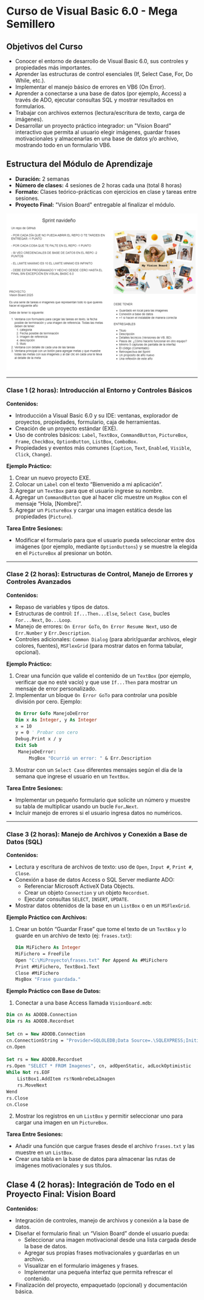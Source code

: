 # Curso de Visual Basic 6.0 - Mega Semillero


## Objetivos del Curso

- Conocer el entorno de desarrollo de Visual Basic 6.0, sus controles y propiedades más importantes.
- Aprender las estructuras de control esenciales (If, Select Case, For, Do While, etc.).
- Implementar el manejo básico de errores en VB6 (On Error).
- Aprender a conectarse a una base de datos (por ejemplo, Access) a través de ADO, ejecutar consultas SQL y mostrar resultados en formularios.
- Trabajar con archivos externos (lectura/escritura de texto, carga de imágenes).
- Desarrollar un proyecto práctico integrador: un "Vision Board" interactivo que permita al usuario elegir imágenes, guardar frases motivacionales y almacenarlas en una base de datos y/o archivo, mostrando todo en un formulario VB6.

## Estructura del Módulo de Aprendizaje

- **Duración:** 2 semanas
- **Número de clases:** 4 sesiones de 2 horas cada una (total 8 horas)
- **Formato:** Clases teórico-prácticas con ejercicios en clase y tareas entre sesiones.
- **Proyecto Final:** "Vision Board" entregable al finalizar el módulo.

![Proyecto final](images\proyecto.png)



---

### Clase 1 (2 horas): Introducción al Entorno y Controles Básicos

**Contenidos:**
- Introducción a Visual Basic 6.0 y su IDE: ventanas, explorador de proyectos, propiedades, formulario, caja de herramientas.
- Creación de un proyecto estándar (EXE).
- Uso de controles básicos: `Label`, `TextBox`, `CommandButton`, `PictureBox`, `Frame`, `CheckBox`, `OptionButton`, `ListBox`, `ComboBox`.
- Propiedades y eventos más comunes (`Caption`, `Text`, `Enabled`, `Visible`, `Click`, `Change`).

**Ejemplo Práctico:**
1. Crear un nuevo proyecto EXE.
2. Colocar un `Label` con el texto “Bienvenido a mi aplicación”.
3. Agregar un `TextBox` para que el usuario ingrese su nombre.
4. Agregar un `CommandButton` que al hacer clic muestre un `MsgBox` con el mensaje “Hola, [Nombre]”.
5. Agregar un `PictureBox` y cargar una imagen estática desde las propiedades (`Picture`).

**Tarea Entre Sesiones:**
- Modificar el formulario para que el usuario pueda seleccionar entre dos imágenes (por ejemplo, mediante `OptionButtons`) y se muestre la elegida en el `PictureBox` al presionar un botón.

---

### Clase 2 (2 horas): Estructuras de Control, Manejo de Errores y Controles Avanzados

**Contenidos:**
- Repaso de variables y tipos de datos.
- Estructuras de control: `If...Then...Else`, `Select Case`, bucles `For...Next`, `Do...Loop`.
- Manejo de errores: `On Error GoTo`, `On Error Resume Next`, uso de `Err.Number` y `Err.Description`.
- Controles adicionales: `Common Dialog` (para abrir/guardar archivos, elegir colores, fuentes), `MSFlexGrid` (para mostrar datos en forma tabular, opcional).

**Ejemplo Práctico:**
1. Crear una función que valide el contenido de un `TextBox` (por ejemplo, verificar que no esté vacío) y que use `If...Then` para mostrar un mensaje de error personalizado.
2. Implementar un bloque `On Error GoTo` para controlar una posible división por cero. Ejemplo:
   ```vb
   On Error GoTo ManejoDeError
   Dim x As Integer, y As Integer
   x = 10
   y = 0 ' Probar con cero
   Debug.Print x / y
   Exit Sub
    ManejoDeError:
        MsgBox "Ocurrió un error: " & Err.Description

3. Mostrar con un `Select Case` diferentes mensajes según el día de la semana que ingrese el usuario en un `TextBox`.

**Tarea Entre Sesiones:**
- Implementar un pequeño formulario que solicite un número y muestre su tabla de multiplicar usando un bucle `For…Next`. 
- Incluir manejo de errores si el usuario ingresa datos no numéricos.

---

### Clase 3 (2 horas): Manejo de Archivos y Conexión a Base de Datos (SQL)

**Contenidos:**
- Lectura y escritura de archivos de texto: uso de `Open`, `Input #`, `Print #`, `Close`.
- Conexión a base de datos Access o SQL Server mediante ADO:
  - Referenciar Microsoft ActiveX Data Objects.
  - Crear un objeto `Connection` y un objeto `Recordset`.
  - Ejecutar consultas `SELECT`, `INSERT`, `UPDATE`.
- Mostrar datos obtenidos de la base en un `ListBox` o en un `MSFlexGrid`.

**Ejemplo Práctico con Archivos:**
1. Crear un botón “Guardar Frase” que tome el texto de un `TextBox` y lo guarde en un archivo de texto (ej: `frases.txt`):
   ```vb
   Dim MiFichero As Integer
   MiFichero = FreeFile
   Open "C:\MiProyecto\frases.txt" For Append As #MiFichero
   Print #MiFichero, TextBox1.Text
   Close #MiFichero
   MsgBox "Frase guardada."

**Ejemplo Práctico con Base de Datos:**

1. Conectar a una base Access llamada `VisionBoard.mdb`:

```vb
Dim cn As ADODB.Connection
Dim rs As ADODB.Recordset

Set cn = New ADODB.Connection
cn.ConnectionString = "Provider=SQLOLEDB;Data Source=.\SQLEXPRESS;Initial Catalog=ImágenesDB;Integrated Security=SSPI;"
cn.Open

Set rs = New ADODB.Recordset
rs.Open "SELECT * FROM Imagenes", cn, adOpenStatic, adLockOptimistic
While Not rs.EOF
    ListBox1.AddItem rs!NombreDeLaImagen
    rs.MoveNext
Wend
rs.Close
cn.Close
```

2. Mostrar los registros en un `ListBox` y permitir seleccionar uno para cargar una imagen en un `PictureBox`.

**Tarea Entre Sesiones:**

- Añadir una función que cargue frases desde el archivo `frases.txt` y las muestre en un `ListBox`.
- Crear una tabla en la base de datos para almacenar las rutas de imágenes motivacionales y sus títulos.

## Clase 4 (2 horas): Integración de Todo en el Proyecto Final: Vision Board

**Contenidos:**
 - Integración de controles, manejo de archivos y conexión a la base de datos.
 - Diseñar el formulario final: un “Vision Board” donde el usuario pueda:
   - Seleccionar una imagen motivacional desde una lista cargada desde la base de datos.
   - Agregar sus propias frases motivacionales y guardarlas en un archivo.
   - Visualizar en el formulario imágenes y frases.
   - Implementar una pequeña interfaz que permita refrescar el contenido.
- Finalización del proyecto, empaquetado (opcional) y documentación básica.

